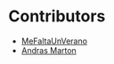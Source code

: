 # Contributors
- [MeFaltaUnVerano](https://github.com/MeFaltaUnVerano21)
- [Andras Marton](https://github.com/am401)
